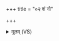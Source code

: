 +++
title = "०२ शं नो"

+++
<details><summary>मूलम् (VS)</summary>

शं नो॒ भगः॒ शमु॑ नः॒ शंसो॑ अस्तु॒ शं नः॒ पुर॑न्धिः॒ शमु॑ सन्तु॒ रायः॑।  
शं नः॑ स॒त्यस्य॑ सु॒यम॑स्य॒ शंसः॒ शं नो॑ अर्य॒मा पु॑रुजा॒तो अ॑स्तु ॥
</details>